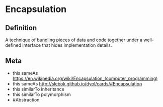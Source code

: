 # Encapsulation

## Definition
A technique of bundling pieces of data and code together under a well-defined interface that hides implementation details.

## Meta
* this sameAs https://en.wikipedia.org/wiki/Encapsulation_(computer_programming)
* this sameAs http://slebok.github.io/dyol/cards/#Encapsulation
* this similarTo inheritance
* this similarTo polymorphism
* #Abstraction
